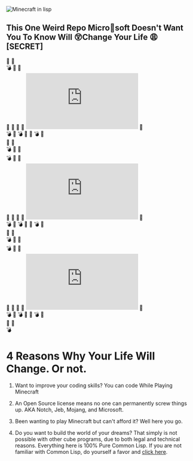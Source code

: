 ![Minecraft in lisp](https://user-images.githubusercontent.com/14166099/47961916-ccb74a80-dfe1-11e8-8bf1-a2d599a0234e.png)

## This One Weird Repo Micro:shit:soft Doesn't Want You To Know Will :astonished:Change Your Life :weary: [SECRET]  
:pill: 
:gem:  
:bomb: 
:meat_on_bone:
:gem:  
:pill: 
:meat_on_bone:
:pill: 
:meat_on_bone:
![(ﾉ◕ヮ◕)ﾉ](https://github.com/terminal625/common-lisp-game-engine/blob/master/README.md)
:gem:  
:bomb: 
:meat_on_bone:
:bomb: 
:pill: 
:meat_on_bone:
:bomb: 
:gem:  
:meat_on_bone:
:gem:  
:bomb: 
:pill: 
:gem:  
:bomb: 
:meat_on_bone:
:gem:  
:pill: 
:meat_on_bone:
:pill: 
:meat_on_bone:
![(ﾉ◕ヮ◕)ﾉ](https://github.com/terminal625/common-lisp-game-engine/blob/master/README.md)
:gem:  
:bomb: 
:meat_on_bone:
:bomb: 
:pill: 
:meat_on_bone:
:bomb: 
:gem:  
:meat_on_bone:
:gem:  
:bomb: 
:pill: 
:gem:  
:bomb: 
:meat_on_bone:
:gem:  
:pill: 
:meat_on_bone:
:pill: 
:meat_on_bone:
![(ﾉ◕ヮ◕)ﾉ](https://github.com/terminal625/common-lisp-game-engine/blob/master/README.md)
:gem:  
:bomb: 
:meat_on_bone:
:bomb: 
:pill: 
:meat_on_bone:
:bomb: 
:gem:  
:meat_on_bone:
:gem:  
:bomb: 

# 4 Reasons Why Your Life Will Change. Or not. 
1. Want to improve your coding skills? You can code While Playing Minecraft

2. An Open Source license means no one can permanently screw things up. AKA Notch, Jeb, Mojang, and Microsoft.

3. Been wanting to play Minecraft but can't afford it? Well here you go.

4. Do you want to build the world of your dreams? That simply is not possible with other cube programs, due to both legal and technical reasons. Everything here is 100% Pure Common Lisp. If you are not familiar with Common Lisp, do yourself a favor and [click here](http://www.lispworks.com/documentation/HyperSpec/Front/Contents.htm). 

